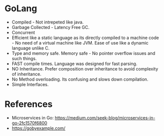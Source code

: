 # GoLang
* Compiled - Not intrepeted like java.
* Garbage Collected - Latency Free GC.
* Concurrent
* Efficient like a static language as its directly compiled to a machine code - No need of a virtual machine like JVM. Ease of use like a dynamic language unlike C.
* Type and memory safe. Memory safe - No pointer overflow issues and such things.
* FAST compile times. Language was designed for fast parsing.
* NO Inheritance. Prefer composition over inheritance to avoid complexity of inheritance.
* No Method overloading. Its confusing and slows down compilation.
* Simple Interfaces.


# References
* Microservices in Go: https://medium.com/seek-blog/microservices-in-go-2fc1570f6800
* https://gobyexample.com/
